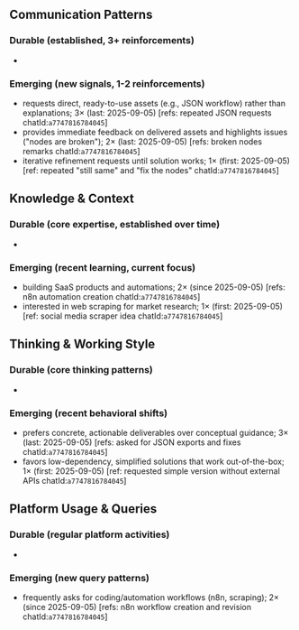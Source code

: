 ## Communication Patterns
### Durable (established, 3+ reinforcements)
-

### Emerging (new signals, 1-2 reinforcements)
- requests direct, ready-to-use assets (e.g., JSON workflow) rather than explanations; 3× (last: 2025-09-05) [refs: repeated JSON requests chatId:`a7747816784045`]
- provides immediate feedback on delivered assets and highlights issues ("nodes are broken"); 2× (last: 2025-09-05) [refs: broken nodes remarks chatId:`a7747816784045`]
- iterative refinement requests until solution works; 1× (first: 2025-09-05) [ref: repeated "still same" and "fix the nodes" chatId:`a7747816784045`]

## Knowledge & Context
### Durable (core expertise, established over time)
-

### Emerging (recent learning, current focus)
- building SaaS products and automations; 2× (since 2025-09-05) [refs: n8n automation creation chatId:`a7747816784045`]
- interested in web scraping for market research; 1× (first: 2025-09-05) [ref: social media scraper idea chatId:`a7747816784045`]

## Thinking & Working Style
### Durable (core thinking patterns)
-

### Emerging (recent behavioral shifts)
- prefers concrete, actionable deliverables over conceptual guidance; 3× (last: 2025-09-05) [refs: asked for JSON exports and fixes chatId:`a7747816784045`]
- favors low-dependency, simplified solutions that work out-of-the-box; 1× (first: 2025-09-05) [ref: requested simple version without external APIs chatId:`a7747816784045`]

## Platform Usage & Queries
### Durable (regular platform activities)
-

### Emerging (new query patterns)
- frequently asks for coding/automation workflows (n8n, scraping); 2× (since 2025-09-05) [refs: n8n workflow creation and revision chatId:`a7747816784045`]
